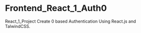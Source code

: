 # Frontend_React_1_Auth0
React_1_Project Create 0 based Authentication Using React.js and TalwindCSS.
